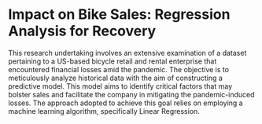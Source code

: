 # Impact on Bike Sales: Regression Analysis for Recovery
This research undertaking involves an extensive examination of a dataset pertaining to a US-based bicycle retail and rental enterprise that encountered financial losses amid the pandemic. The objective is to meticulously analyze historical data with the aim of constructing a predictive model. This model aims to identify critical factors that may bolster sales and facilitate the company in mitigating the pandemic-induced losses. The approach adopted to achieve this goal relies on employing a machine learning algorithm, specifically Linear Regression.
